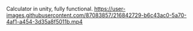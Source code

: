 Calculator in unity, fully functional.
https://user-images.githubusercontent.com/87083857/216842729-b6c43ac0-5a70-4af1-a454-3d35a8f5011b.mp4
